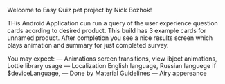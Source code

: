Welcome to Easy Quiz pet project by Nick Bozhok!

THis Android Application cun run a query of the user experience question cards acording to desired product.
This build has 3 example cards for unnamed product. After completion you see a nice results screen which plays animation and summary for just completed survey. 

You may expect:
— Animations
    screen transitions, 
    view ibject animations, 
    Lottie library usage
— Localization
    English language,
    Russian languege if $deviceLanguage,
— Done by Material Guidelines
— Airy appereance
